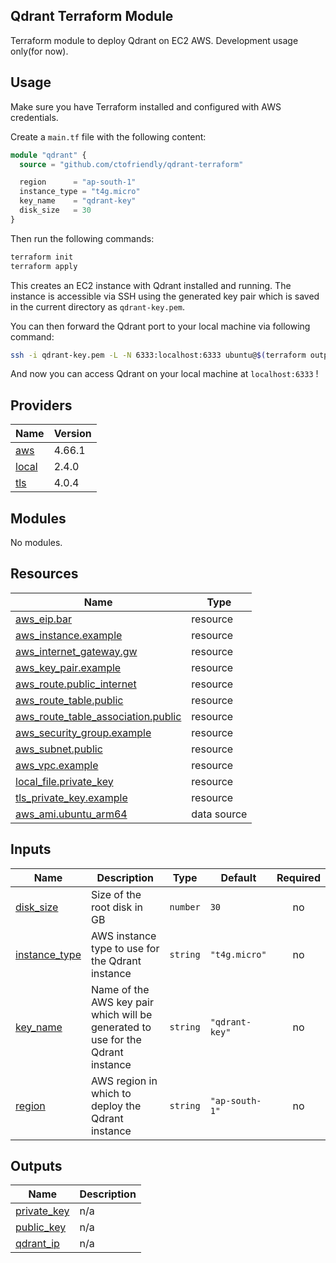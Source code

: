 ## Qdrant Terraform Module

Terraform module to deploy Qdrant on EC2 AWS. Development usage only(for now).

## Usage

Make sure you have Terraform installed and configured with AWS credentials.

Create a `main.tf` file with the following content:

```terraform
module "qdrant" {
  source = "github.com/ctofriendly/qdrant-terraform"

  region      = "ap-south-1"
  instance_type = "t4g.micro"
  key_name    = "qdrant-key"
  disk_size   = 30
}
```

Then run the following commands:

```bash
terraform init
terraform apply
```

This creates an EC2 instance with Qdrant installed and running. The instance is accessible via SSH using the generated key pair which is saved in the current directory as `qdrant-key.pem`.

You can then forward the Qdrant port to your local machine via following command:

```bash
ssh -i qdrant-key.pem -L -N 6333:localhost:6333 ubuntu@$(terraform output qdrant_ip) &
```

And now you can access Qdrant on your local machine at `localhost:6333` !

## Providers

| Name | Version |
|------|---------|
| <a name="provider_aws"></a> [aws](#provider\_aws) | 4.66.1 |
| <a name="provider_local"></a> [local](#provider\_local) | 2.4.0 |
| <a name="provider_tls"></a> [tls](#provider\_tls) | 4.0.4 |

## Modules

No modules.

## Resources

| Name | Type |
|------|------|
| [aws_eip.bar](https://registry.terraform.io/providers/hashicorp/aws/latest/docs/resources/eip) | resource |
| [aws_instance.example](https://registry.terraform.io/providers/hashicorp/aws/latest/docs/resources/instance) | resource |
| [aws_internet_gateway.gw](https://registry.terraform.io/providers/hashicorp/aws/latest/docs/resources/internet_gateway) | resource |
| [aws_key_pair.example](https://registry.terraform.io/providers/hashicorp/aws/latest/docs/resources/key_pair) | resource |
| [aws_route.public_internet](https://registry.terraform.io/providers/hashicorp/aws/latest/docs/resources/route) | resource |
| [aws_route_table.public](https://registry.terraform.io/providers/hashicorp/aws/latest/docs/resources/route_table) | resource |
| [aws_route_table_association.public](https://registry.terraform.io/providers/hashicorp/aws/latest/docs/resources/route_table_association) | resource |
| [aws_security_group.example](https://registry.terraform.io/providers/hashicorp/aws/latest/docs/resources/security_group) | resource |
| [aws_subnet.public](https://registry.terraform.io/providers/hashicorp/aws/latest/docs/resources/subnet) | resource |
| [aws_vpc.example](https://registry.terraform.io/providers/hashicorp/aws/latest/docs/resources/vpc) | resource |
| [local_file.private_key](https://registry.terraform.io/providers/hashicorp/local/latest/docs/resources/file) | resource |
| [tls_private_key.example](https://registry.terraform.io/providers/hashicorp/tls/latest/docs/resources/private_key) | resource |
| [aws_ami.ubuntu_arm64](https://registry.terraform.io/providers/hashicorp/aws/latest/docs/data-sources/ami) | data source |

## Inputs

| Name | Description | Type | Default | Required |
|------|-------------|------|---------|:--------:|
| <a name="input_disk_size"></a> [disk\_size](#input\_disk\_size) | Size of the root disk in GB | `number` | `30` | no |
| <a name="input_instance_type"></a> [instance\_type](#input\_instance\_type) | AWS instance type to use for the Qdrant instance | `string` | `"t4g.micro"` | no |
| <a name="input_key_name"></a> [key\_name](#input\_key\_name) | Name of the AWS key pair which will be generated to use for the Qdrant instance | `string` | `"qdrant-key"` | no |
| <a name="input_region"></a> [region](#input\_region) | AWS region in which to deploy the Qdrant instance | `string` | `"ap-south-1"` | no |

## Outputs

| Name | Description |
|------|-------------|
| <a name="output_private_key"></a> [private\_key](#output\_private\_key) | n/a |
| <a name="output_public_key"></a> [public\_key](#output\_public\_key) | n/a |
| <a name="output_qdrant_ip"></a> [qdrant\_ip](#output\_qdrant\_ip) | n/a |
